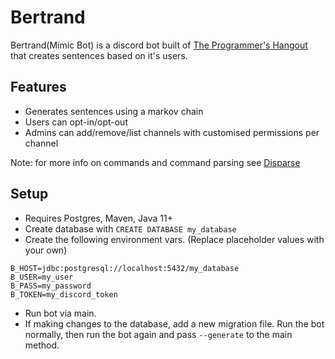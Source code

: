 # Bertrand

Bertrand(Mimic Bot) is a discord bot built of [The Programmer's Hangout](https://theprogrammershangout.com/) that creates sentences based on it's users.

## Features

* Generates sentences using a markov chain 
* Users can opt-in/opt-out
* Admins can add/remove/list channels with customised permissions per channel

Note: for more info on commands and command parsing see [Disparse](https://github.com/BoscoJared/disparse)

## Setup

* Requires Postgres, Maven, Java 11+
* Create database with `CREATE DATABASE my_database`
* Create the following environment vars. (Replace placeholder values with your own)
```
B_HOST=jdbc:postgresql://localhost:5432/my_database
B_USER=my_user
B_PASS=my_password
B_TOKEN=my_discord_token
```
* Run bot via main.
* If making changes to the database, add a new migration file. Run the bot normally, then run the bot again and pass `--generate` to the main method.